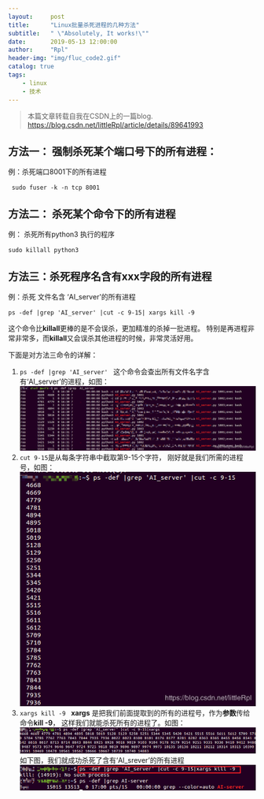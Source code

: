 ```yaml
---
layout:     post
title:      "Linux批量杀死进程的几种方法"
subtitle:   " \"Absolutely, It works!\""
date:       2019-05-13 12:00:00
author:     "Rpl"
header-img: "img/fluc_code2.gif"
catalog: true
tags:
    - linux
    - 技术
---
```


> 本篇文章转载自我在CSDN上的一篇blog.
> https://blog.csdn.net/littleRpl/article/details/89641993



## 方法一： 强制杀死某个端口号下的所有进程：

例：杀死端口8001下的所有进程
```
 sudo fuser -k -n tcp 8001  
```

##  方法二： 杀死某个命令下的所有进程
例： 杀死所有python3 执行的程序
```
sudo killall python3
```


## 方法三：杀死程序名含有xxx字段的所有进程
例：杀死 文件名含 ‘AI_server'的所有进程

```
ps -def |grep 'AI_server' |cut -c 9-15| xargs kill -9
```
这个命令比**killall**更棒的是不会误杀，更加精准的杀掉一批进程。 特别是再进程非常非常多，而**killall**又会误杀其他进程的时候，非常灵活好用。

下面是对方法三命令的详解：

1. ```ps -def |grep 'AI_server' ```
这个命令会查出所有文件名字含有‘AI_server’的进程，如图：
![](/img/in-post/post-linux-kill-porcess-20190513/01.png)
2. ```cut 9-15```是从每条字符串中截取第9-15个字符， 刚好就是我们所需的进程号，如图：
![在这里插入图片描述](/img/in-post/post-linux-kill-porcess-20190513/02.png)
3. ```xargs kill -9 ```
**xargs** 是把我们前面提取到的所有的进程号，作为**参数**传给命令**kill -9**， 这样我们就能杀死所有的进程了。如图：
![在这里插入图片描述](/img/in-post/post-linux-kill-porcess-20190513/03.png)
如下图，我们就成功杀死了含有‘AI_srever’的所有进程
![在这里插入图片描述](/img/in-post/post-linux-kill-porcess-20190513/04.png)


